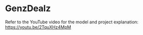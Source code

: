 # GenzDealz

Refer to the YouTube video for the model and project explanation: https://youtu.be/2TquXHz4MpM

